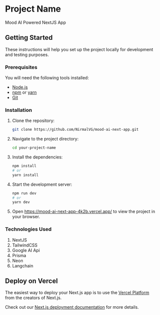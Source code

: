 # Project Name

Mood AI Powered NextJS App

## Getting Started

These instructions will help you set up the project locally for development and testing purposes.

### Prerequisites

You will need the following tools installed:

- [Node.js](https://nodejs.org/)
- [npm](https://www.npmjs.com/) or [yarn](https://yarnpkg.com/)
- [Git](https://git-scm.com/)

### Installation

1. Clone the repository:

    ```bash
    git clone https://github.com/NirmalVG/mood-ai-next-app.git
    ```

2. Navigate to the project directory:

    ```bash
    cd your-project-name
    ```

3. Install the dependencies:

    ```bash
    npm install
    # or
    yarn install
    ```

4. Start the development server:

    ```bash
    npm run dev
    # or
    yarn dev
    ```

5. Open https://mood-ai-next-app-4k2b.vercel.app/ to view the project in your browser.

### Technologies Used

1. NextJS
2. TailwindCSS
3. Google AI Api
4. Prisma
5. Neon
6. Langchain

## Deploy on Vercel

The easiest way to deploy your Next.js app is to use the [Vercel Platform](https://vercel.com/new?utm_medium=default-template&filter=next.js&utm_source=create-next-app&utm_campaign=create-next-app-readme) from the creators of Next.js.

Check out our [Next.js deployment documentation](https://nextjs.org/docs/deployment) for more details.
